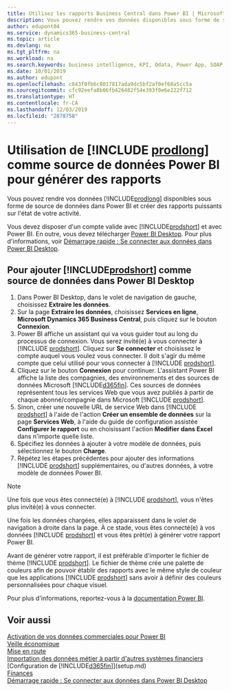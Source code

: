 ```yaml
---
title: Utilisez les rapports Business Central dans Power BI | Microsoft Docs
description: Vous pouvez rendre vos données disponibles sous forme de source de données dans Power BI et créer des rapports puissants sur l'état de votre activité.
author: edupont04
ms.service: dynamics365-business-central
ms.topic: article
ms.devlang: na
ms.tgt_pltfrm: na
ms.workload: na
ms.search.keywords: business intelligence, KPI, Odata, Power App, SOAP, analysis
ms.date: 10/01/2019
ms.author: edupont
ms.openlocfilehash: c843f0fb6c8017817ada9dc5bf2af0ef68a5cc5a
ms.sourcegitcommit: cfc92eefa8b06fb426482f54e393f0e6e222f712
ms.translationtype: HT
ms.contentlocale: fr-CA
ms.lasthandoff: 12/03/2019
ms.locfileid: "2878758"
---
```

# <a name="using-include-prodlongincludesprodlongmd-as-power-bi-data-source-for-building-reports"></a>Utilisation de [!INCLUDE [prodlong](includes/prodlong.md)] comme source de données Power BI pour générer des rapports

Vous pouvez rendre vos données [!INCLUDE[prodlong](includes/prodlong.md)] disponibles sous forme de source de données dans Power BI et créer des rapports puissants sur l'état de votre activité.  

Vous devez disposer d'un compte valide avec [!INCLUDE[prodshort](includes/prodshort.md)] et avec Power BI. En outre, vous devez télécharger [Power BI Desktop](https://powerbi.microsoft.com/desktop/). Pour plus d'informations, voir [Démarrage rapide : Se connecter aux données dans Power BI Desktop](/power-bi/desktop-quickstart-connect-to-data).  

## <a name="to-add-includeprodshortincludesprodshortmd-as-a-data-source-in-power-bi-desktop"></a>Pour ajouter [!INCLUDE[prodshort](includes/prodshort.md)] comme source de données dans Power BI Desktop

1. Dans Power BI Desktop, dans le volet de navigation de gauche, choisissez **Extraire les données**.
2. Sur la page **Extraire les données**, choisissez **Services en ligne**, **Microsoft Dynamics 365 Business Central**, puis cliquez sur le bouton **Connexion**.
3. Power BI affiche un assistant qui va vous guider tout au long du processus de connexion. Vous serez invité(e) à vous connecter à [!INCLUDE [prodshort](includes/prodshort.md)]. Cliquez sur **Se connecter** et choisissez le compte auquel vous voulez vous connecter. Il doit s'agir du même compte que celui utilisé pour vous connecter à [!INCLUDE [prodshort](includes/prodshort.md)].
4. Cliquez sur le bouton **Connexion** pour continuer. L'assistant Power BI affiche la liste des compagnies, des environnements et des sources de données Microsoft [!INCLUDE[d365fin](includes/d365fin_md.md)]. Ces sources de données représentent tous les services Web que vous avez publiés à partir de chaque abonné/compagnie dans Microsoft [!INCLUDE [prodshort](includes/prodshort.md)].
5. Sinon, créer une nouvelle URL de service Web dans [!INCLUDE [prodshort](includes/prodshort.md)] à l'aide de l'action **Créer un ensemble de données** sur la page **Services Web**, à l'aide du guide de configuration assistée **Configurer le rapport** ou en choisissant l'action **Modifier dans Excel** dans n'importe quelle liste.
6. Spécifiez les données à ajouter à votre modèle de données, puis sélectionnez le bouton **Charge**.
7. Répétez les étapes précédentes pour ajouter des informations [!INCLUDE [prodshort](includes/prodshort.md)] supplémentaires, ou d'autres données, à votre modèle de données Power BI.

> [!NOTE]  
> Une fois que vous êtes connecté(e) à [!INCLUDE [prodshort](includes/prodshort.md)], vous n'êtes plus invité(e) à vous connecter.

Une fois les données chargées, elles apparaissent dans le volet de navigation à droite dans la page. À ce stade, vous êtes connecté(e) à vos données [!INCLUDE [prodshort](includes/prodshort.md)] et vous êtes prêt(e) à générer votre rapport Power BI.  

Avant de générer votre rapport, il est préférable d'importer le fichier de thème [!INCLUDE [prodshort](includes/prodshort.md)].  Le fichier de thème crée une palette de couleurs afin de pouvoir établir des rapports avec le même style de couleur que les applications [!INCLUDE [prodshort](includes/prodshort.md)] sans avoir à définir des couleurs personnalisées pour chaque visuel.

Pour plus d'informations, reportez-vous à la [documentation Power BI](/power-bi/consumer/power-bi-consumer-landing/).

## <a name="see-also"></a>Voir aussi

[Activation de vos données commerciales pour Power BI](admin-powerbi.md)  
[Veille économique](bi.md)  
[Mise en route](product-get-started.md)  
[Importation des données métier à partir d'autres systèmes financiers](across-import-data-configuration-packages.md)  
[Configuration de [!INCLUDE[d365fin](includes/d365fin_md.md)]](setup.md)  
[Finances](finance.md)  
[Démarrage rapide : Se connecter aux données dans Power BI Desktop](/power-bi/desktop-quickstart-connect-to-data)  
